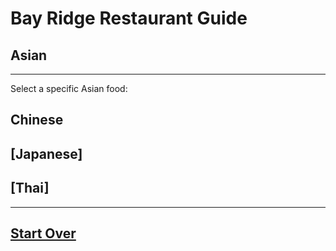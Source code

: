# Bay Ridge Restaurant Guide
## Asian
---
Select a specific Asian food:
## Chinese
## [Japanese]
## [Thai]
---
## [Start Over](../br-restaurant-guide)